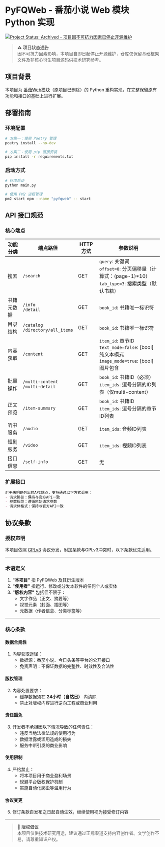 # PyFQWeb - 番茄小说 Web 模块 Python 实现

[![Project Status: Archived - 项目因不可抗力因素已停止开源维护](https://img.shields.io/badge/status-archived-red.svg)](https://example.com)

> ⚠️ **项目状态通告**  
> 因不可抗力因素影响，本项目自即日起停止开源维护，仓库仅保留基础框架文件及非核心衍生项目源码供技术研究参考。

## 项目背景
本项目为 [番茄Web模块](https://github.com/fengyuecanzhu/FQWeb)（原项目已删除）的 Python 重构实现，在完整保留原有功能和接口的基础上进行扩展。

## 部署指南

### 环境配置
```bash
# 方案一：使用 Poetry 管理
poetry install --no-dev

# 方案二：使用 pip 直接安装
pip install -r requirements.txt
```

### 启动方式
```bash
# 标准启动
python main.py

# 使用 PM2 进程管理
pm2 start npm --name "pyfqweb" -- start
```

## API 接口规范

### 核心端点

| 功能分类 | 端点路径                                 | HTTP 方法 | 参数说明                                                                 |
|----------|------------------------------------------|-----------|--------------------------------------------------------------------------|
| 搜索     | `/search`                                | GET       | `query`: 关键词<br>`offset=0`: 分页偏移量（计算式：(page-1)*10）<br>`tab_type=3`: 搜索类型（默认书籍）           |
| 书籍元数据 | `/info`<br>`/detail`                   | GET       | `book_id`: 书籍唯一标识符                                                |
| 目录结构 | `/catalog`<br>`/directory/all_items`    | GET       | `book_id`: 书籍唯一标识符                                                |
| 内容获取 | `/content`                              | GET       | `item_id`: 章节ID<br>`text_mode=false`: [bool]纯文本模式<br>`image_mode=true`: [bool]图片包含 |
| 批量操作 | `/multi-content`<br>`/multi-detail`     | GET       | `book_id`: 书籍ID（必须）<br>`item_ids`: 逗号分隔的ID列表（仅multi-content）                        |
| 正文预览 | `/item-summary`                         | GET       | `book_id`: 书籍ID<br>`item_ids`: 逗号分隔的章节ID列表                   |
| 听书服务 | `/audio`                                | GET       | `item_ids`: 音频ID列表                                                   |
| 短剧服务 | `/video`                                | GET       | `item_ids`: 视频ID列表                                                   |
| 接口信息 | `/self-info`                            | GET       | 无                                       |

### 扩展接口
```markdown
对于未明确列出的API端点，支持通过以下方式调用：
- 请求路径：保持与官方API一致
- 参数规范：遵循原始请求参数
- 请求体格式：保持与官方API一致
```

## 协议条款

### 授权声明
本项目依照 [GPLv3](https://www.gnu.org/licenses/gpl-3.0.html) 协议分发，附加条款与GPLv3冲突时，以下条款优先适用。

---

### 术语定义
1. **"本项目"** 指 PyFQWeb 及其衍生版本
2. **"使用者"** 指运行、修改或分发本软件的任何个人或实体
3. **"版权内容"** 包括但不限于：
   - 文字作品（正文、摘要等）
   - 视觉元素（封面、插图等）
   - 元数据（作者信息、分类标签等）

---

### 核心条款

#### 数据合规性
1. 内容获取途径：
   - 数据源：番茄小说、今日头条等平台的公开接口
   - 免责声明：不保证数据的完整性、时效性及合法性

#### 版权管理
2. 内容处置要求：
   - 缓存数据须在 **24小时（自然日）** 内清除
   - 禁止对版权内容进行逆向工程或商业利用

#### 责任豁免
3. 开发者不承担因以下情况导致的任何责任：
   - 违反当地法律法规的使用行为
   - 数据泄露或滥用造成的损失
   - 服务中断引发的商业影响

#### 使用限制
4. 严格禁止：
   - 将本项目用于商业盈利场景
   - 规避平台版权保护机制
   - 实施自动化爬虫等滥用行为

#### 协议变更
5. 修订条款自发布之日起自动生效，继续使用视为接受修订内容

---

> 📘 **版权倡议**  
> 本项目仅供技术研究用途，建议通过正规渠道支持内容创作者。文学创作不易，请尊重知识产权。
